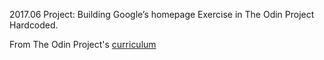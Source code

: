 2017.06
Project: Building Google’s homepage
Exercise in The Odin Project
Hardcoded.

From The Odin Project's [curriculum](http://www.theodinproject.com/web-development-101/html-css)

